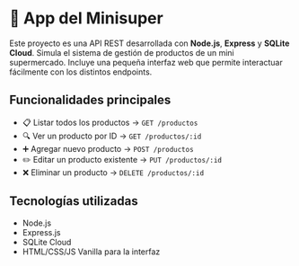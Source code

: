 # 🛒 App del Minisuper

Este proyecto es una API REST desarrollada con **Node.js**, **Express** y **SQLite Cloud**. Simula el sistema de gestión de productos de un mini supermercado. Incluye una pequeña interfaz web que permite interactuar fácilmente con los distintos endpoints.

## Funcionalidades principales

- 📋 Listar todos los productos → `GET /productos`
- 🔍 Ver un producto por ID → `GET /productos/:id`
- ➕ Agregar nuevo producto → `POST /productos`
- ✏️ Editar un producto existente → `PUT /productos/:id`
- ❌ Eliminar un producto → `DELETE /productos/:id`

## Tecnologías utilizadas

- Node.js
- Express.js
- SQLite Cloud
- HTML/CSS/JS Vanilla para la interfaz
